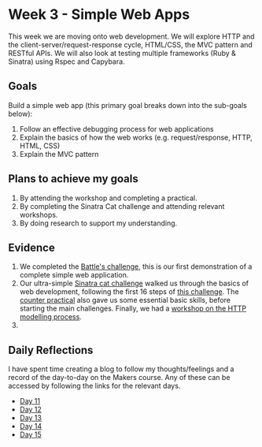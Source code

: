 # Week 3 - Simple Web Apps
This week we are moving onto web development. We will explore HTTP and the client-server/request-response cycle, HTML/CSS, the MVC pattern and RESTful APIs. We will also look at testing multiple frameworks (Ruby & Sinatra) using Rspec and Capybara.

## Goals
Build a simple web app (this primary goal breaks down into the sub-goals below):
  1. Follow an effective debugging process for web applications
  2. Explain the basics of how the web works (e.g. request/response, HTTP, HTML, CSS)
  3. Explain the MVC pattern

## Plans to achieve my goals
  1. By attending the workshop and completing a practical.
  2. By completing the Sinatra Cat challenge and attending relevant workshops.
  3. By doing research to support my understanding.

## Evidence
1. We completed the [Battle's challenge](https://github.com/adamwoodcock98/battle), this is our first demonstration of a complete simple web application.
2. Our ultra-simple [Sinatra cat challenge](https://github.com/adamwoodcock98/sinatra-cat) walked us through the basics of web development, following the first 16 steps of [this challenge](https://github.com/makersacademy/course/tree/main/intro_to_the_web). The [counter practical](https://github.com/makersacademy/count-sinatra) also gave us some essential basic skills, before starting the main challenges. Finally, we had a [workshop on the HTTP modelling process](https://github.com/adamwoodcock98/MakersPortfolio/blob/main/Evidence/Process%20Modelling%20Workshop%20-%208th%20March%202022.md).
3. 

## Daily Reflections
I have spent time creating a blog to follow my thoughts/feelings and a record of the day-to-day on the Makers course. Any of these can be accessed by following the links for the relevant days.
* [Day 11](https://medium.com/@adam.woodcock98/did-you-get-my-request-makers-day-11-872dd45c8d26)
* [Day 12](https://medium.com/@adam.woodcock98/capybara-i-choose-you-43ad4fd1de16)
* [Day 13](https://medium.com/@adam.woodcock98/htm-hell-makers-day-13-38912e0e3bab)
* [Day 14](https://medium.com/@adam.woodcock98/whos-turn-is-it-ef0d790f290b)
* [Day 15](https://medium.com/@adam.woodcock98/lonely-hears-space-voyager-mak-b1e2615a181d)
